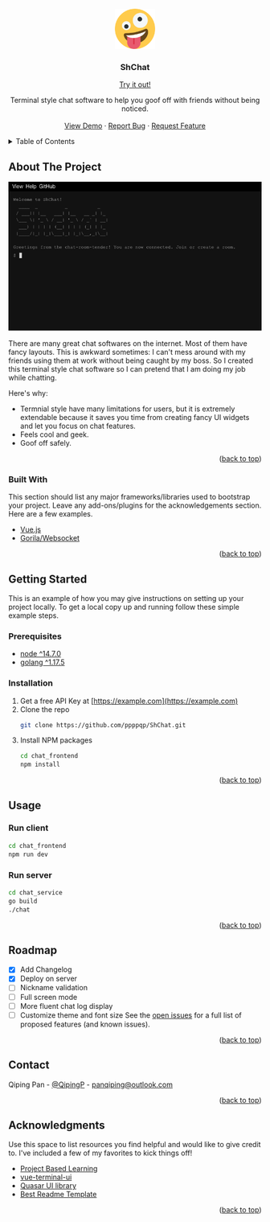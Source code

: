 <div id="top"></div>
<!--
*** Thanks for checking out the Best-README-Template. If you have a suggestion
*** that would make this better, please fork the repo and create a pull request
*** or simply open an issue with the tag "enhancement".
*** Don't forget to give the project a star!
*** Thanks again! Now go create something AMAZING! :D
-->




<!-- PROJECT SHIELDS -->
<!--
*** I'm using markdown "reference style" links for readability.
*** Reference links are enclosed in brackets [ ] instead of parentheses ( ).
*** See the bottom of this document for the declaration of the reference variables
*** for contributors-url, forks-url, etc. This is an optional, concise syntax you may use.
*** https://www.markdownguide.org/basic-syntax/#reference-style-links
-->
<!-- [![Contributors][contributors-shield]][contributors-url]
[![Forks][forks-shield]][forks-url]
[![Stargazers][stars-shield]][stars-url]
[![Issues][issues-shield]][issues-url]
[![MIT License][license-shield]][license-url]
[![LinkedIn][linkedin-shield]][linkedin-url] -->



<!-- PROJECT LOGO -->
<br />
<div align="center">
  <a href="https://github.com/ppppqp/ShChat">
    <img src="images/logo.png" alt="Logo" width="80" height="80">
  </a>

  <h3 align="center">ShChat</h3>


  [Try it out!](http://shchat.cyou:8080/)
  <p align="center">
    Terminal style chat software to help you goof off with friends without being noticed.
    <br />
    <br />
    <a href="https://github.com/ppppqp/ShChat">View Demo</a>
    ·
    <a href="https://github.com/ppppqp/ShChat/issues">Report Bug</a>
    ·
    <a href="https://github.com/ppppqp/ShChat/issues">Request Feature</a>
  </p>
</div>



<!-- TABLE OF CONTENTS -->
<details>
  <summary>Table of Contents</summary>
  <ol>
    <li>
      <a href="#about-the-project">About The Project</a>
      <ul>
        <li><a href="#built-with">Built With</a></li>
      </ul>
    </li>
    <li>
      <a href="#getting-started">Getting Started</a>
      <ul>
        <li><a href="#prerequisites">Prerequisites</a></li>
        <li><a href="#installation">Installation</a></li>
      </ul>
    </li>
    <li><a href="#usage">Usage</a></li>
    <li><a href="#roadmap">Roadmap</a></li>
    <li><a href="#contributing">Contributing</a></li>
    <li><a href="#license">License</a></li>
    <li><a href="#contact">Contact</a></li>
    <li><a href="#acknowledgments">Acknowledgments</a></li>
  </ol>
</details>



<!-- ABOUT THE PROJECT -->
## About The Project

[![Product Name Screen Shot][product-screenshot]](http://shchat.cyou:8080/)

There are many great chat softwares on the internet. Most of them have fancy layouts. This is awkward sometimes: I can't mess around with my friends using them at work without being caught by my boss. So I created this terminal style chat software so I can pretend that I am doing my job while chatting.

Here's why:
* Termnial style have many limitations for users, but it is  extremely extendable because it saves you time from creating fancy UI widgets and let you focus on chat features.
* Feels cool and geek.
* Goof off safely.



<p align="right">(<a href="#top">back to top</a>)</p>



### Built With

This section should list any major frameworks/libraries used to bootstrap your project. Leave any add-ons/plugins for the acknowledgements section. Here are a few examples.

* [Vue.js](https://vuejs.org/)
* [Gorila/Websocket](https://pkg.go.dev/github.com/gorilla/websocket)


<p align="right">(<a href="#top">back to top</a>)</p>



<!-- GETTING STARTED -->
## Getting Started

This is an example of how you may give instructions on setting up your project locally.
To get a local copy up and running follow these simple example steps.

### Prerequisites

* [node ^14.7.0](https://nodejs.org/en/download/)
* [golang ^1.17.5](https://go.dev/doc/install)

### Installation


1. Get a free API Key at [https://example.com](https://example.com)
2. Clone the repo
   ```sh
   git clone https://github.com/ppppqp/ShChat.git
   ```
3. Install NPM packages
   ```sh
   cd chat_frontend
   npm install
   ```

<p align="right">(<a href="#top">back to top</a>)</p>



<!-- USAGE EXAMPLES -->
## Usage


### Run client
```sh
cd chat_frontend
npm run dev
```

### Run server
```sh
cd chat_service
go build
./chat
```


<p align="right">(<a href="#top">back to top</a>)</p>



<!-- ROADMAP -->
## Roadmap

- [x] Add Changelog
- [x] Deploy on server
- [ ] Nickname validation
- [ ] Full screen mode
- [ ] More fluent chat log display
- [ ] Customize theme and font size
See the [open issues](https://github.com/othneildrew/Best-README-Template/issues) for a full list of proposed features (and known issues).

<p align="right">(<a href="#top">back to top</a>)</p>






<!-- CONTACT -->
## Contact

Qiping Pan - [@QipingP](https://twitter.com/QipingP) - panqiping@outlook.com


<p align="right">(<a href="#top">back to top</a>)</p>



<!-- ACKNOWLEDGMENTS -->
## Acknowledgments

Use this space to list resources you find helpful and would like to give credit to. I've included a few of my favorites to kick things off!

* [Project Based Learning](https://github.com/practical-tutorials/project-based-learning)
* [vue-terminal-ui](https://github.com/shershen08/vue-terminal-ui)
* [Quasar UI library](https://quasar.dev/)
* [Best Readme Template](https://github.com/othneildrew/Best-README-Template/)
<p align="right">(<a href="#top">back to top</a>)</p>



<!-- MARKDOWN LINKS & IMAGES -->
<!-- https://www.markdownguide.org/basic-syntax/#reference-style-links -->
[contributors-shield]: https://img.shields.io/github/contributors/othneildrew/Best-README-Template.svg?style=for-the-badge
[contributors-url]: https://github.com/othneildrew/Best-README-Template/graphs/contributors
[forks-shield]: https://img.shields.io/github/forks/othneildrew/Best-README-Template.svg?style=for-the-badge
[forks-url]: https://github.com/othneildrew/Best-README-Template/network/members
[stars-shield]: https://img.shields.io/github/stars/othneildrew/Best-README-Template.svg?style=for-the-badge
[stars-url]: https://github.com/othneildrew/Best-README-Template/stargazers
[issues-shield]: https://img.shields.io/github/issues/othneildrew/Best-README-Template.svg?style=for-the-badge
[issues-url]: https://github.com/othneildrew/Best-README-Template/issues
[license-shield]: https://img.shields.io/github/license/othneildrew/Best-README-Template.svg?style=for-the-badge
[license-url]: https://github.com/othneildrew/Best-README-Template/blob/master/LICENSE.txt
[linkedin-shield]: https://img.shields.io/badge/-LinkedIn-black.svg?style=for-the-badge&logo=linkedin&colorB=555
[linkedin-url]: https://linkedin.com/in/othneildrew
[product-screenshot]: images/screenshot.png